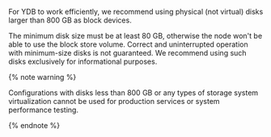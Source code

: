 For YDB to work efficiently, we recommend using physical (not virtual) disks larger than 800 GB as block devices.

The minimum disk size must be at least 80 GB, otherwise the node won't be able to use the block store volume. Correct and uninterrupted operation with minimum-size disks is not guaranteed. We recommend using such disks exclusively for informational purposes.

{% note warning %}

Configurations with disks less than 800 GB or any types of storage system virtualization cannot be used for production services or system performance testing.

{% endnote %}

